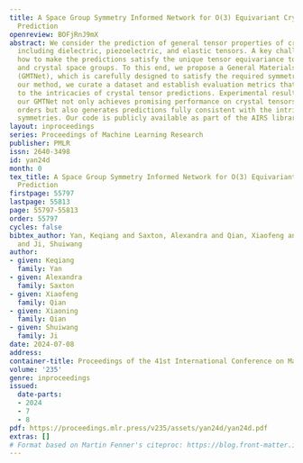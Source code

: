 ```yaml
---
title: A Space Group Symmetry Informed Network for O(3) Equivariant Crystal Tensor
  Prediction
openreview: BOFjRnJ9mX
abstract: We consider the prediction of general tensor properties of crystalline materials,
  including dielectric, piezoelectric, and elastic tensors. A key challenge here is
  how to make the predictions satisfy the unique tensor equivariance to both O(3)
  and crystal space groups. To this end, we propose a General Materials Tensor Network
  (GMTNet), which is carefully designed to satisfy the required symmetries. To evaluate
  our method, we curate a dataset and establish evaluation metrics that are tailored
  to the intricacies of crystal tensor predictions. Experimental results show that
  our GMTNet not only achieves promising performance on crystal tensors of various
  orders but also generates predictions fully consistent with the intrinsic crystal
  symmetries. Our code is publicly available as part of the AIRS library (https://github.com/divelab/AIRS).
layout: inproceedings
series: Proceedings of Machine Learning Research
publisher: PMLR
issn: 2640-3498
id: yan24d
month: 0
tex_title: A Space Group Symmetry Informed Network for O(3) Equivariant Crystal Tensor
  Prediction
firstpage: 55797
lastpage: 55813
page: 55797-55813
order: 55797
cycles: false
bibtex_author: Yan, Keqiang and Saxton, Alexandra and Qian, Xiaofeng and Qian, Xiaoning
  and Ji, Shuiwang
author:
- given: Keqiang
  family: Yan
- given: Alexandra
  family: Saxton
- given: Xiaofeng
  family: Qian
- given: Xiaoning
  family: Qian
- given: Shuiwang
  family: Ji
date: 2024-07-08
address:
container-title: Proceedings of the 41st International Conference on Machine Learning
volume: '235'
genre: inproceedings
issued:
  date-parts:
  - 2024
  - 7
  - 8
pdf: https://proceedings.mlr.press/v235/assets/yan24d/yan24d.pdf
extras: []
# Format based on Martin Fenner's citeproc: https://blog.front-matter.io/posts/citeproc-yaml-for-bibliographies/
---
```

